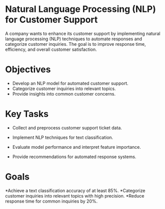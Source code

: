 # Natural Language Processing (NLP) for Customer Support

A company wants to enhance its customer support
by implementing natural language processing (NLP) techniques to
automate responses and categorize customer inquiries. The goal is to
improve response time, efficiency, and overall customer satisfaction.
# Objectives
* Develop an NLP model for automated customer support.
* Categorize customer inquiries into relevant topics.
* Provide insights into common customer concerns.

# Key Tasks
* Collect and preprocess customer support ticket data.

* Implement NLP techniques for text classification.

* Evaluate model performance and interpret feature importance.

* Provide recommendations for automated response systems.
# Goals
*Achieve a text classification accuracy of at least 85%.
*Categorize customer inquiries into relevant topics with high
precision.
*Reduce response time for common inquiries by 20%.

